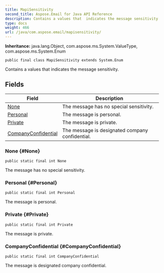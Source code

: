 ```yaml
---
title: MapiSensitivity
second_title: Aspose.Email for Java API Reference
description: Contains a values that  indicates the message sensitivity.
type: docs
weight: 466
url: /java/com.aspose.email/mapisensitivity/
---
```

**Inheritance:**
java.lang.Object, com.aspose.ms.System.ValueType, com.aspose.ms.System.Enum
```
public final class MapiSensitivity extends System.Enum
```

Contains a values that indicates the message sensitivity.
## Fields

| Field | Description |
| --- | --- |
| [None](#None) | The message has no special sensitivity. |
| [Personal](#Personal) | The message is personal. |
| [Private](#Private) | The message is private. |
| [CompanyConfidential](#CompanyConfidential) | The message is designated company confidential. |
### None {#None}
```
public static final int None
```


The message has no special sensitivity.

### Personal {#Personal}
```
public static final int Personal
```


The message is personal.

### Private {#Private}
```
public static final int Private
```


The message is private.

### CompanyConfidential {#CompanyConfidential}
```
public static final int CompanyConfidential
```


The message is designated company confidential.

